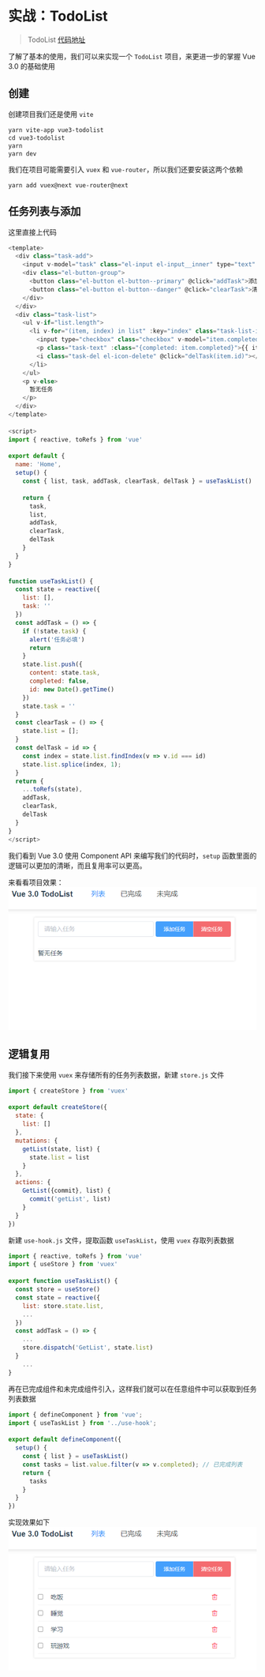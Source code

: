 # 实战：TodoList

> TodoList [代码地址](https://github.com/one-pupil/study/tree/master/vue3-todolist)



了解了基本的使用，我们可以来实现一个 `TodoList` 项目，来更进一步的掌握 Vue 3.0 的基础使用
## 创建


创建项目我们还是使用 `vite`
```shell
yarn vite-app vue3-todolist
cd vue3-todolist
yarn 
yarn dev
```
我们在项目可能需要引入 `vuex` 和 `vue-router`，所以我们还要安装这两个依赖
```shell
yarn add vuex@next vue-router@next
```
## 任务列表与添加
这里直接上代码
```javascript
<template>
  <div class="task-add">
    <input v-model="task" class="el-input el-input__inner" type="text" placeholder="请输入任务">
    <div class="el-button-group">
      <button class="el-button el-button--primary" @click="addTask">添加任务</button>
      <button class="el-button el-button--danger" @click="clearTask">清空任务</button>
    </div>
  </div>
  <div class="task-list">
    <ul v-if="list.length">
      <li v-for="(item, index) in list" :key="index" class="task-list-item">
        <input type="checkbox" class="checkbox" v-model="item.completed">
        <p class="task-text" :class="{completed: item.completed}">{{ item.content }}</p>
        <i class="task-del el-icon-delete" @click="delTask(item.id)"></i>
      </li>
    </ul>
    <p v-else>
      暂无任务
    </p>
  </div>
</template>

<script>
import { reactive, toRefs } from 'vue'

export default {
  name: 'Home',
  setup() {
    const { list, task, addTask, clearTask, delTask } = useTaskList()

    return {
      task,
      list,
      addTask,
      clearTask,
      delTask
    }
  }
}

function useTaskList() {
  const state = reactive({
    list: [],
    task: ''
  })
  const addTask = () => {
    if (!state.task) {
      alert('任务必填')
      return
    }
    state.list.push({
      content: state.task,
      completed: false,
      id: new Date().getTime()
    })
    state.task = ''
  }
  const clearTask = () => {
    state.list = [];
  }
  const delTask = id => {
    const index = state.list.findIndex(v => v.id === id)
    state.list.splice(index, 1);
  }
  return {
    ...toRefs(state),
    addTask,
    clearTask,
    delTask
  }
}
</script>
```
我们看到 Vue 3.0 使用 Component API 来编写我们的代码时，`setup` 函数里面的逻辑可以更加的清晰，而且复用率可以更高。


来看看项目效果：
![过度6.gif](./images/todo1.gif)
## 逻辑复用
我们接下来使用 `vuex` 来存储所有的任务列表数据，新建 `store.js` 文件
```javascript
import { createStore } from 'vuex'

export default createStore({
  state: {
    list: []
  },
  mutations: {
    getList(state, list) {
      state.list = list
    }
  },
  actions: {
    GetList({commit}, list) {
      commit('getList', list)
    }
  }
})
```
新建 `use-hook.js` 文件，提取函数 `useTaskList`，使用 `vuex` 存取列表数据
```javascript
import { reactive, toRefs } from 'vue'
import { useStore } from 'vuex'

export function useTaskList() {
  const store = useStore()
  const state = reactive({
    list: store.state.list,
    ...
  })
  const addTask = () => {
    ...
    store.dispatch('GetList', state.list)
  }
	...
}
```
再在已完成组件和未完成组件引入，这样我们就可以在任意组件中可以获取到任务列表数据
```javascript
import { defineComponent } from 'vue';
import { useTaskList } from '../use-hook';

export default defineComponent({
  setup() {
    const { list } = useTaskList()
    const tasks = list.value.filter(v => v.completed); // 已完成列表
    return {
      tasks
    }
  }
})
```
实现效果如下
![过度1.gif](./images/todo2.gif)

